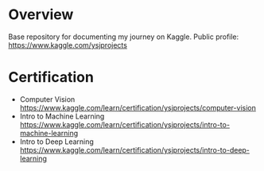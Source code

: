 # Overview
Base repository for documenting my journey on Kaggle. Public profile: https://www.kaggle.com/ysjprojects

# Certification
- Computer Vision https://www.kaggle.com/learn/certification/ysjprojects/computer-vision
- Intro to Machine Learning https://www.kaggle.com/learn/certification/ysjprojects/intro-to-machine-learning
- Intro to Deep Learning https://www.kaggle.com/learn/certification/ysjprojects/intro-to-deep-learning